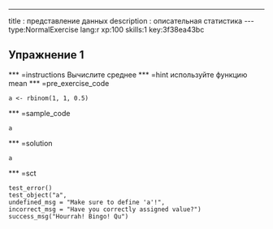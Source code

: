 ---
title       : представление данных
description : описательная статистика
--- type:NormalExercise lang:r xp:100 skills:1 key:3f38ea43bc
## Упражнение 1


*** =instructions
Вычислите среднее
*** =hint
используйте функцию mean 
*** =pre_exercise_code
```{r}
a <- rbinom(1, 1, 0.5)

```

*** =sample_code
```{r}
a

```

*** =solution
```{r}
a

```

*** =sct
```{r}
test_error()
test_object("a",
undefined_msg = "Make sure to define 'a'!",
incorrect_msg = "Have you correctly assigned value?")
success_msg("Hourrah! Bingo! Qu")

```
